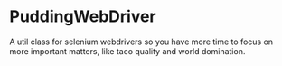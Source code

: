 # PuddingWebDriver
A util class for selenium webdrivers so you have more time to focus on more important matters, like taco quality and world domination.
